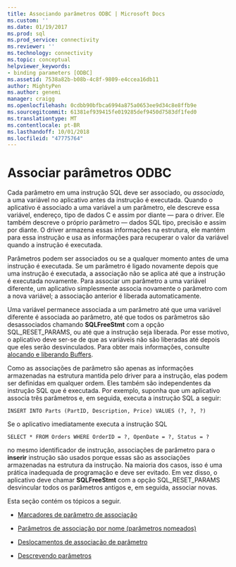 ```yaml
---
title: Associando parâmetros ODBC | Microsoft Docs
ms.custom: ''
ms.date: 01/19/2017
ms.prod: sql
ms.prod_service: connectivity
ms.reviewer: ''
ms.technology: connectivity
ms.topic: conceptual
helpviewer_keywords:
- binding parameters [ODBC]
ms.assetid: 7538a82b-b08b-4c8f-9809-e4ccea16db11
author: MightyPen
ms.author: genemi
manager: craigg
ms.openlocfilehash: 0cdbb90bfbca6994a875a0653ee9d34c8e8ffb9e
ms.sourcegitcommit: 61381ef939415fe019285def9450d7583df1fed0
ms.translationtype: MT
ms.contentlocale: pt-BR
ms.lasthandoff: 10/01/2018
ms.locfileid: "47775764"
---
```

# <a name="binding-parameters-odbc"></a>Associar parâmetros ODBC
Cada parâmetro em uma instrução SQL deve ser associado, ou *associado,* a uma variável no aplicativo antes da instrução é executada. Quando o aplicativo é associado a uma variável a um parâmetro, ele descreve essa variável, endereço, tipo de dados C e assim por diante — para o driver. Ele também descreve o próprio parâmetro — dados SQL tipo, precisão e assim por diante. O driver armazena essas informações na estrutura, ele mantém para essa instrução e usa as informações para recuperar o valor da variável quando a instrução é executada.  
  
 Parâmetros podem ser associados ou se a qualquer momento antes de uma instrução é executada. Se um parâmetro é ligado novamente depois que uma instrução é executada, a associação não se aplica até que a instrução é executada novamente. Para associar um parâmetro a uma variável diferente, um aplicativo simplesmente associa novamente o parâmetro com a nova variável; a associação anterior é liberada automaticamente.  
  
 Uma variável permanece associada a um parâmetro até que uma variável diferente é associada ao parâmetro, até que todos os parâmetros são desassociados chamando **SQLFreeStmt** com a opção SQL_RESET_PARAMS, ou até que a instrução seja liberada. Por esse motivo, o aplicativo deve ser-se de que as variáveis não são liberadas até depois que eles serão desvinculados. Para obter mais informações, consulte [alocando e liberando Buffers](../../../odbc/reference/develop-app/allocating-and-freeing-buffers.md).  
  
 Como as associações de parâmetro são apenas as informações armazenadas na estrutura mantida pelo driver para a instrução, elas podem ser definidas em qualquer ordem. Eles também são independentes da instrução SQL que é executada. Por exemplo, suponha que um aplicativo associa três parâmetros e, em seguida, executa a instrução SQL a seguir:  
  
```  
INSERT INTO Parts (PartID, Description, Price) VALUES (?, ?, ?)  
```  
  
 Se o aplicativo imediatamente executa a instrução SQL  
  
```  
SELECT * FROM Orders WHERE OrderID = ?, OpenDate = ?, Status = ?  
```  
  
 no mesmo identificador de instrução, associações de parâmetro para o **inserir** instrução são usados porque essas são as associações armazenadas na estrutura da instrução. Na maioria dos casos, isso é uma prática inadequada de programação e deve ser evitado. Em vez disso, o aplicativo deve chamar **SQLFreeStmt** com a opção SQL_RESET_PARAMS desvincular todos os parâmetros antigos e, em seguida, associar novas.  
  
 Esta seção contém os tópicos a seguir.  
  
-   [Marcadores de parâmetro de associação](../../../odbc/reference/develop-app/binding-parameter-markers.md)  
  
-   [Parâmetros de associação por nome (parâmetros nomeados)](../../../odbc/reference/develop-app/binding-parameters-by-name-named-parameters.md)  
  
-   [Deslocamentos de associação de parâmetro](../../../odbc/reference/develop-app/parameter-binding-offsets.md)  
  
-   [Descrevendo parâmetros](../../../odbc/reference/develop-app/describing-parameters.md)
